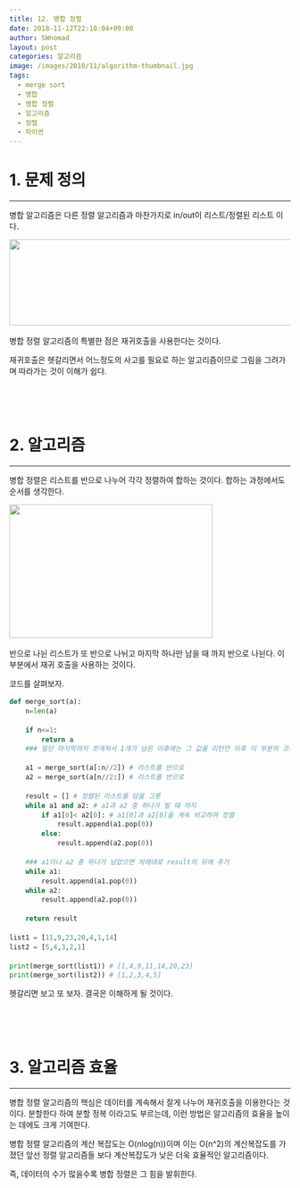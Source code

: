 ```yaml
---
title: 12. 병합 정렬
date: 2018-11-12T22:10:04+09:00
author: SWnomad
layout: post
categories: 알고리즘
image: /images/2018/11/algorithm-thumbnail.jpg
tags:
  - merge sort
  - 병합
  - 병합 정렬
  - 알고리즘
  - 정렬
  - 파이썬
---
```

# 1. 문제 정의

* * *

병합 알고리즘은 다른 정렬 알고리즘과 마찬가지로 in/out이 리스트/정렬된 리스트 이다.

<img class="aligncenter wp-image-1341" src="/images/2018/11/no-name-10.jpg" alt="" width="615" height="154" srcset="/images/2018/11/no-name-10.jpg 783w, /images/2018/11/no-name-10-300x75.jpg 300w, /images/2018/11/no-name-10-768x192.jpg 768w" sizes="(max-width: 615px) 100vw, 615px" /> 

병합 정렬 알고리즘의 특별한 점은 재귀호출을 사용한다는 것이다.

재귀호출은 헷갈리면서 어느정도의 사고를 필요로 하는 알고리즘이므로 그림을 그려가며 따라가는 것이 이해가 쉽다.

&nbsp;

&nbsp;

# 2. 알고리즘

* * *

병합 정렬은 리스트를 반으로 나누어 각각 정렬하여 합하는 것이다. 합하는 과정에서도 순서를 생각한다.

<img class="aligncenter wp-image-1342" src="/images/2018/11/33.jpg" alt="" width="364" height="239" srcset="/images/2018/11/33.jpg 504w, /images/2018/11/33-300x197.jpg 300w" sizes="(max-width: 364px) 100vw, 364px" /> 

반으로 나뉜 리스트가 또 반으로 나뉘고 마지막 하나만 남을 때 까지 반으로 나뉜다. 이 부분에서 재귀 호출을 사용하는 것이다.

코드를 살펴보자.

~~~ python
def merge_sort(a):
    n=len(a)

    if n<=1:
        return a
    ### 일단 마지막까지 쪼개져서 1개가 남은 이후에는 그 값을 리턴안 이후 이 부분의 코드로는 다시 돌아오지 않는다.

    a1 = merge_sort(a[:n//2]) # 리스트를 반으로
    a2 = merge_sort(a[n//2:]) # 리스트를 반으로

    result = [] # 정렬된 리스트를 담을 그릇
    while a1 and a2: # a1과 a2 중 하나가 빌 때 까지
        if a1[0]< a2[0]: # a1[0]과 a2[0]을 계속 비교하여 정렬
            result.append(a1.pop(0))
        else:
            result.append(a2.pop(0))

    ### a1이나 a2 중 하나가 남았으면 차례대로 result의 뒤에 추가
    while a1:
        result.append(a1.pop(0))
    while a2:
        result.append(a2.pop(0))

    return result

list1 = [11,9,23,20,4,1,14]
list2 = [5,4,3,2,1]

print(merge_sort(list1)) # [1,4,9,11,14,20,23]
print(merge_sort(list2)) # [1,2,3,4,5]
~~~

헷갈리면 보고 또 보자. 결국은 이해하게 될 것이다.

&nbsp;

&nbsp;

# 3. 알고리즘 효율

* * *

병합 정렬 알고리즘의 핵심은 데이터를 계속해서 잘게 나누어 재귀호출을 이용한다는 것이다. 분할한다 하여 분할 정복 이라고도 부르는데, 이런 방법은 알고리즘의 효율을 높이는 데에도 크게 기여한다.

병합 정렬 알고리즘의 계산 복잡도는 O(nlog(n))이며 이는 O(n^2)의 계산복잡도를 가졌던 앞선 정렬 알고리즘들 보다 계산복잡도가 낮은 더욱 효율적인 알고리즘이다.

즉, 데이터의 수가 많을수록 병합 정렬은 그 힘을 발휘한다.